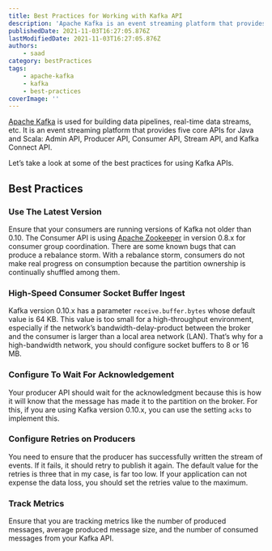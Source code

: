```yaml
---
title: Best Practices for Working with Kafka API
description: 'Apache Kafka is an event streaming platform that provides five core APIs for Java and Scala: Admin API, Producer API, Consumer API, Stream API, and Kafka Connect API.'
publishedDate: 2021-11-03T16:27:05.876Z
lastModifiedDate: 2021-11-03T16:27:05.876Z
authors:
    - saad
category: bestPractices
tags:
    - apache-kafka
    - kafka
    - best-practices
coverImage: ''
---
```


<Lead>

[Apache Kafka](https://kafka.apache.org/) is used for building data pipelines, real-time data streams, etc. It is an event streaming platform that provides five core APIs for Java and Scala: Admin API, Producer API, Consumer API, Stream API, and Kafka Connect API.

</Lead>

Let’s take a look at some of the best practices for using Kafka APIs.

## Best Practices

### Use The Latest Version

Ensure that your consumers are running versions of Kafka not older than 0.10. The Consumer API is using [Apache Zookeeper](https://zookeeper.apache.org/) in version 0.8.x for consumer group coordination. There are some known bugs that can produce a rebalance storm. With a rebalance storm, consumers do not make real progress on consumption because the partition ownership is continually shuffled among them.

### High-Speed Consumer Socket Buffer Ingest

Kafka version 0.10.x has a parameter `receive.buffer.bytes` whose default value is 64 KB. This value is too small for a high-throughput environment, especially if the network’s bandwidth-delay-product between the broker and the consumer is larger than a local area network (LAN). That’s why for a high-bandwidth network, you should configure socket buffers to 8 or 16 MB.

### Configure To Wait For Acknowledgement

Your producer API should wait for the acknowledgment because this is how it will know that the message has made it to the partition on the broker. For this, if you are using Kafka version 0.10.x, you can use the setting `acks` to implement this.

### Configure Retries on Producers

You need to ensure that the producer has successfully written the stream of events. If it fails, it should retry to publish it again. The default value for the retries is three that in my case, is far too low. If your application can not expense the data loss, you should set the retries value to the maximum.

### Track Metrics

Ensure that you are tracking metrics like the number of produced messages, average produced message size, and the number of consumed messages from your Kafka API.
